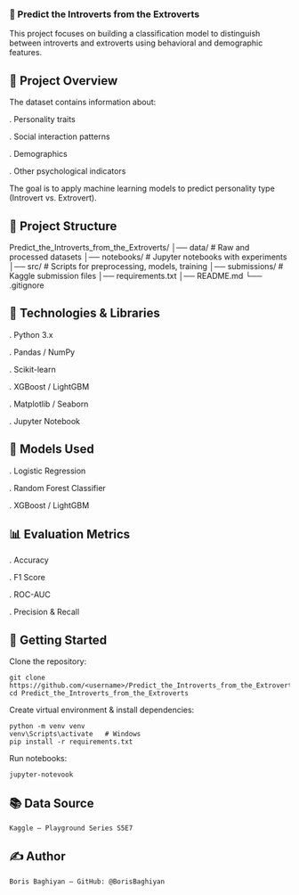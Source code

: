 ### 🧠 Predict the Introverts from the Extroverts

This project focuses on building a classification model to distinguish between introverts and extroverts using behavioral and demographic features.

## 📌 Project Overview
The dataset contains information about:

. Personality traits

. Social interaction patterns

. Demographics

. Other psychological indicators

The goal is to apply machine learning models to predict personality type (Introvert vs. Extrovert).

## 📁 Project Structure

Predict_the_Introverts_from_the_Extroverts/
│── data/           # Raw and processed datasets
│── notebooks/      # Jupyter notebooks with experiments
│── src/            # Scripts for preprocessing, models, training
│── submissions/    # Kaggle submission files
│── requirements.txt
│── README.md
└── .gitignore

## 🔧 Technologies & Libraries

. Python 3.x

. Pandas / NumPy

. Scikit-learn

. XGBoost / LightGBM

. Matplotlib / Seaborn

. Jupyter Notebook

## 🤖 Models Used

. Logistic Regression

. Random Forest Classifier

. XGBoost / LightGBM

## 📊 Evaluation Metrics

. Accuracy

. F1 Score

. ROC-AUC

. Precision & Recall

## 🚀 Getting Started
Clone the repository:
```
git clone https://github.com/<username>/Predict_the_Introverts_from_the_Extroverts.git
cd Predict_the_Introverts_from_the_Extroverts
```
Create virtual environment & install dependencies:
```
python -m venv venv
venv\Scripts\activate   # Windows
pip install -r requirements.txt
```
Run notebooks:
```
jupyter-notevook
```

## 📚 Data Source
```
Kaggle — Playground Series S5E7
```

## ✍️ Author
```
Boris Baghiyan — GitHub: @BorisBaghiyan
```
